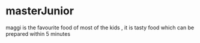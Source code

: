 # masterJunior
maggi is the favourite food of most of the kids , it is tasty food which can be prepared within 5 minutes 
